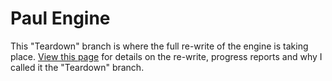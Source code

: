 # Paul Engine

This "Teardown" branch is where the full re-write of the engine is taking place. [View this page](https://henrypaul2001.github.io/paul-engine.html) for details on the re-write, progress reports and why I called it the "Teardown" branch.
